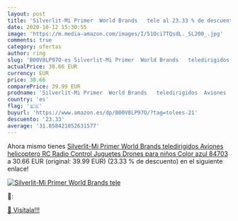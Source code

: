 ```yaml
---
layout: post
title: 'Silverlit-Mi Primer  World Brands   tele al 23.33 % de descuento'
date: 2020-10-12 15:30:55
image: 'https://m.media-amazon.com/images/I/51Oci7TQsdL._SL200_.jpg'
comments: true
category: ofertas
author: ring
slug: 'B00V8LP97O-es Silverlit-Mi Primer  World Brands   teledirigidos  Aviones  helicoptero RC  Radio Control  Juguetes  Drones para niños  Color azul  84703 '
actualPrice: 30.66 EUR
currency: EUR
price: 30.66
comparePrice: 39.99 EUR
prodname: 'Silverlit-Mi Primer  World Brands   teledirigidos  Aviones  helicoptero RC  Radio Control  Juguetes  Drones para niños  Color azul  84703 '
country: 'es'
flag: '🇪🇸'
buyurl: 'https://www.amazon.es/dp/B00V8LP97O/?tag=tolees-21'
descuento: '23.33'
average: '31.858421052631577'
---
```


Ahora mismo tienes [Silverlit-Mi Primer  World Brands   teledirigidos  Aviones  helicoptero RC  Radio Control  Juguetes  Drones para niños  Color azul  84703 ](https://www.amazon.es/dp/B00V8LP97O/?tag=tolees-21) a 30.66 EUR (original: 39.99 EUR) (23.33 %  de descuento) en el siguiente enlace!

[![Silverlit-Mi Primer  World Brands   tele](https://m.media-amazon.com/images/I/51Oci7TQsdL._SL200_.jpg)](https://www.amazon.es/dp/B00V8LP97O/?tag=tolees-21)

🔎:


[🛒 Visítala!!!](https://www.amazon.es/dp/B00V8LP97O/?tag=tolees-21)
